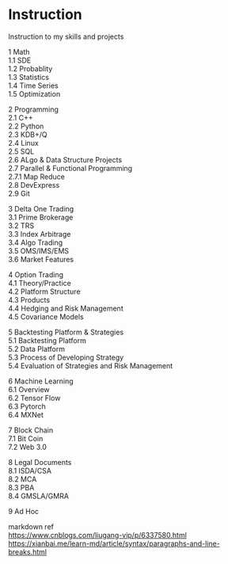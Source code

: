 # Instruction
Instruction to my skills and projects

1 Math  
1.1 SDE  
1.2 Probablity  
1.3 Statistics  
1.4 Time Series  
1.5 Optimization  
  
2 Programming  
2.1 C++  
2.2 Python  
2.3 KDB+/Q  
2.4 Linux  
2.5 SQL  
2.6 ALgo & Data Structure Projects  
2.7 Parallel & Functional Programming  
2.7.1 Map Reduce  
2.8 DevExpress  
2.9 Git  
  
3 Delta One Trading  
3.1 Prime Brokerage  
3.2 TRS  
3.3 Index Arbitrage  
3.4 Algo Trading  
3.5 OMS/IMS/EMS  
3.6 Market Features  
  
4 Option Trading  
4.1 Theory/Practice  
4.2 Platform Structure  
4.3 Products  
4.4 Hedging and Risk Management  
4.5 Covariance Models  
  
5 Backtesting Platform & Strategies  
5.1 Backtesting Platform  
5.2 Data Platform  
5.3 Process of Developing Strategy  
5.4 Evaluation of Strategies and Risk Management  
  
6 Machine Learning  
6.1 Overview  
6.2 Tensor Flow  
6.3 Pytorch  
6.4 MXNet  
  
7 Block Chain  
7.1 Bit Coin  
7.2 Web 3.0  
  
8 Legal Documents  
8.1 ISDA/CSA  
8.2 MCA  
8.3 PBA  
8.4 GMSLA/GMRA  
  
9 Ad Hoc  
  
markdown ref  
https://www.cnblogs.com/liugang-vip/p/6337580.html  
https://xianbai.me/learn-md/article/syntax/paragraphs-and-line-breaks.html  
